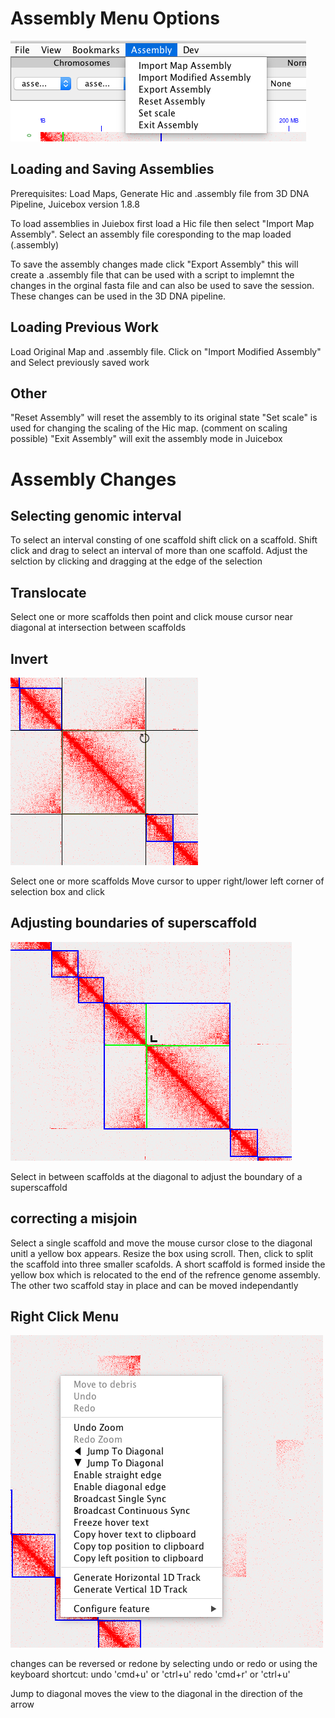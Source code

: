 
# Assembly Menu Options

 <img src="images/assembly_menu.png" alt="assembly_menu">

## Loading and Saving Assemblies
Prerequisites: Load Maps, Generate Hic and .assembly file from 3D DNA Pipeline, Juicebox version 1.8.8

To load assemblies in Juiebox first load a Hic file then select "Import Map Assembly". Select an assembly file coresponding to the map loaded (.assembly)

To save the assembly changes made click "Export Assembly" this will create a .assembly file that can be used with a script to implemnt the changes in the orginal fasta file and can also be used to save the session. These changes can be used in the 3D DNA pipeline.

## Loading Previous Work

Load Original Map and .assembly file. Click on "Import Modified Assembly" and
Select previously saved work

## Other

"Reset Assembly" will reset the assembly to its original state
"Set scale" is used for changing the scaling of the Hic map. (comment on scaling possible)
"Exit Assembly" will exit the assembly mode in Juicebox

# Assembly Changes

## Selecting genomic interval

To select an interval consting of one scaffold shift click on a scaffold. Shift click and drag to select an interval of more than one scaffold. Adjust the selction by clicking and dragging at the edge of the selection

## Translocate

Select one or more scaffolds then point and click mouse cursor near diagonal at intersection between scaffolds

## Invert

 <img src="images/invert.png" alt="invert">

Select one or more scaffolds
Move cursor to upper right/lower left corner of selection box and click

## Adjusting boundaries of superscaffold

 <img src="images/group_ungroup.png" alt="group_ungroup">

Select in between scaffolds at the diagonal to adjust the boundary of a superscaffold

## correcting a misjoin
Select a single scaffold and move the mouse cursor close to the diagonal unitl a yellow box appears. Resize the box using scroll. Then, click to split the scaffold into three smaller scafolds. A short scaffold is formed inside the yellow box which is relocated to the end of the refrence genome assembly. The other two scaffold stay in place and can be moved independantly

## Right Click Menu

<img src="images/assembly_right_click_menu.png" alt="assembly_right_click_menu">

changes can be reversed or redone by selecting undo or redo or using the keyboard shortcut:
undo 'cmd+u' or 'ctrl+u' 
redo 'cmd+r' or  'ctrl+u'

Jump to diagonal moves the view to the diagonal in the direction of the arrow



